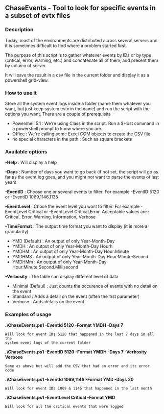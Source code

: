 ## ChaseEvents - Tool to look for specific events in a subset of evtx files

### Description
Today, most of the environments are distributed across several servers and it is sometimes difficult to find where a problem started first.

The purpose of this script is to gather whatever events by IDs or by type (critical, error, warning, etc.) and concatenate all of them, and present them by column of server.

It will save the result in a csv file in the current folder and display it as a powershell grid-view.

### How to use it
Store all the system event logs inside a folder (name them whatever you want, but just keep system.evtx in the name) and run the script with the options you want.
There are a couple of prerequisits
* Powershell 5.1 : We're using Class in the script. Run a $Host command in a powershell prompt to know where you are.
* Office         : We're calling some Excel COM objects to create the CSV file
* no special characters in the path : Such as square brackets

### Available options
**-Help**       : Will display a help

**-Days**       : Number of days you want to go back (if not set, the script will  go as far as the event log goes, and you might not want to parse the events of last years
              
**-EventID**    : Choose one or several events to filter. For example -EventID 5120 or -EventID 1069,1146,1135

**-EventLevel** : Chose the event level you want to filter. For example -EventLevel Critical or -EventLevel Critical,Error. Acceptable values are : Critical, Error, Warning, Information, Verbose

**-TimeFormat** : The output time format you want to display (it is more a granularity)
  - YMD (Default)    : An output of only Year-Month-Day
  - YMDH             : An output of only Year-Month-Day Hourh
  - YMDHM            : An output of only Year-Month-Day Hour:Minute
  - YMDHMS           : An output of only Year-Month-Day Hour:Minute:Second
  - YMDHMm           : An output of only Year-Month-Day Hour:Minute:Second.Millisecond
               
**-Verbosity**  : The table can display different level of data
  - Minimal (Defaul) : Just counts the occurence of events with no detail on the event
  - Standard         : Adds a detail on the event (often the 1rst parameter)
  - Verbose          : Adds details on the event
               

### Examples of usage
**.\ChaseEvents.ps1 -EventId 5120 -Format YMDH -Days 7**

    Will look for event IDs 5120 that happened in the last 7 days in all the
    system event logs of the current folder

**.\ChaseEvents.ps1 -EventID 5120 -Format YMDH -Days 7 -Verbosity Verbose**

    Same as above but will add the CSV that had an error and its error code

**.\ChaseEvents.ps1 -EventId 1069,1146 -Format YMD -Days 30**

    Will look for event IDs 1069 & 1146 that happened in the last month

**.\ChaseEvents.ps1 -EventLevel Critical -Format YMD**

    Will look for all the critical events that were logged
